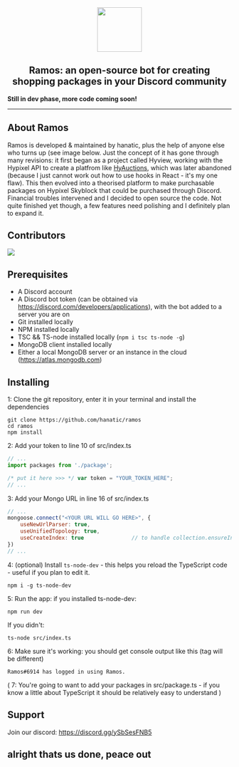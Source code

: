 <div align="center">
  <img src="https://i.imgur.com/vfliY0x.png" width="100"></img>
</div> 
<h2 align="center">Ramos: an open-source bot for creating shopping packages in your Discord community</h2>   
<b align="center">Still in dev phase, more code coming soon!</b>
  
<hr />
  
## About Ramos
Ramos is developed & maintained by hanatic, plus the help of anyone else who turns up (see image below. Just the concept of it has gone through many revisions: it first began as a project called Hyview, working with the Hypixel API to create a platfrom like [HyAuctions](https://auctions.craftlink.xyz), which was later abandoned (because I just cannot work out how to use hooks in React - it's my one flaw). This then evolved into a theorised platform to make purchasable packages on Hypixel Skyblock that could be purchased through Discord. Financial troubles intervened and I decided to open source the code. Not quite finished yet though, a few features need polishing and I definitely plan to expand it.

## Contributors  
<a href="https://github.com/hanatic/ramos/graphs/contributors">
  <img src="https://contrib.rocks/image?repo=hanatic/ramos" />
</a>

## Prerequisites
- A Discord account
- A Discord bot token (can be obtained via https://discord.com/developers/applications), with the bot added to a server you are on
- Git installed locally
- NPM installed locally
- TSC && TS-node installed locally (`npm i tsc ts-node -g`)
- MongoDB client installed locally
- Either a local MongoDB server or an instance in the cloud (https://atlas.mongodb.com)

## Installing

1: Clone the git repository, enter it in your terminal and install the dependencies
```
git clone https://github.com/hanatic/ramos
cd ramos
npm install
```

2: Add your token to line 10 of src/index.ts

```js
// ...
import packages from './package';

/* put it here >>> */ var token = "YOUR_TOKEN_HERE";
// ...
```

3: Add your Mongo URL in line 16 of src/index.ts

```js
// ...
mongoose.connect("<YOUR URL WILL GO HERE>", {
    useNewUrlParser: true,
    useUnifiedTopology: true,
    useCreateIndex: true               // to handle collection.ensureIndex is deprecated
})
// ...
```

4: (optional) Install `ts-node-dev` - this helps you reload the TypeScript code - useful if you plan to edit it.
```
npm i -g ts-node-dev
```

5: Run the app: if you installed ts-node-dev:
  ```
  npm run dev
  ```
If you didn't:
  ```
  ts-node src/index.ts
  ```
  
6: Make sure it's working: you should get console output like this (tag will be different)
```
Ramos#6914 has logged in using Ramos.
```

( 7: You're going to want to add your packages in src/package.ts - if you know a little about TypeScript it should be relatively easy to understand )

## Support
Join our discord: https://discord.gg/ySbSesFNB5

## alright thats us done, peace out
